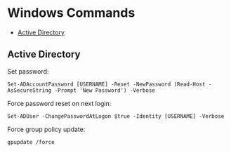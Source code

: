 # Windows Commands

* [Active Directory](#active-directory)


## Active Directory
Set password:
```
Set-ADAccountPassword [USERNAME] -Reset -NewPassword (Read-Host -AsSecureString -Prompt 'New Password') -Verbose
```
Force password reset on next login:
```
Set-ADUser -ChangePasswordAtLogon $true -Identity [USERNAME] -Verbose
```
Force group policy update:
```
gpupdate /force
```
